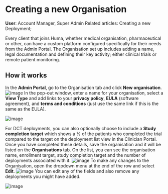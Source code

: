 # Creating a new Organisation
**User**: Account Manager, Super Admin
Related articles: Creating a new Deployment; 

Every client that joins Huma, whether medical organisation, pharmaceutical or other, can have a custom platform configured specifically for their needs from the Admin Portal. The Organisation set up includes adding a name, legal documentation and defining their key activity; either clinical trials or remote patient monitoring. 
## How it works​
In the **Admin Portal**, go to the Organisation tab and click **New organisation**.
![image](https://user-images.githubusercontent.com/110832367/183843298-09c1a4c2-552f-4db5-b51f-ab2cdd8cecc3.png)
In the pop-out window, enter a name for your organisation, select a **View Type** and add links to your **privacy policy**, **EULA** (software agreement), and **terms and conditions** (just use the same link if this is the same as the EULA).

![image](https://user-images.githubusercontent.com/110832367/183899651-903a9438-9062-42fc-8f2a-faf368c65528.png)

For DCT deployments, you can also optionally choose to include a **Study completion target** which shows a % of the patients who completed the trial compared to the target on the deployment list view in the Clinician Portal. 
Once you have completed these details, save the organisation and it will be listed on the **Organisations** tab. On the list, you can see the organisation name, enrollment target, study completion target and the number of deployments associated with it. 
![image](https://user-images.githubusercontent.com/110832367/183843835-d1a953b1-9b62-4816-9bc7-6a5d421e146d.png)
To make any changes to the Organisation, open the dropdown menu at the end of the row and select **Edit**. 
![image](https://user-images.githubusercontent.com/110832367/183843949-bfce613d-96ac-4e99-93a0-7c192d9ac425.png)
You can edit any of the fields and also remove any deployments you might have added.

![image](https://user-images.githubusercontent.com/110832367/183899881-156bd073-6540-4568-b416-a1195fca5aa3.png)
